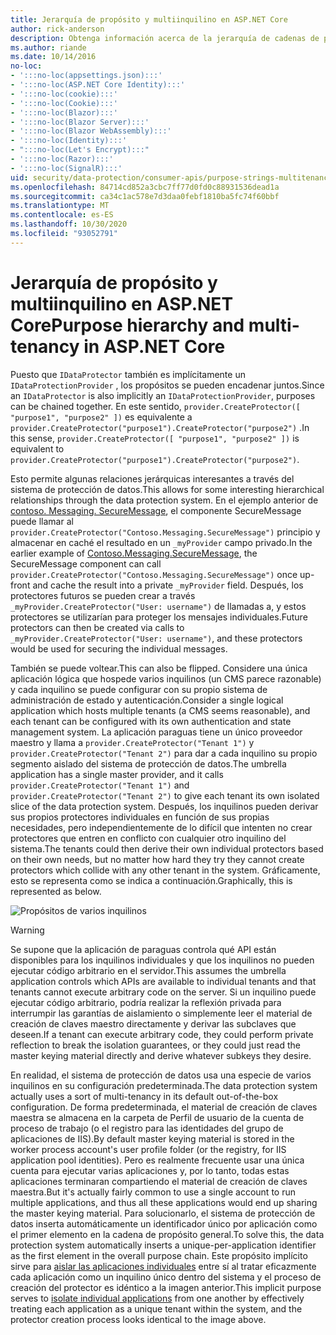 ```yaml
---
title: Jerarquía de propósito y multiinquilino en ASP.NET Core
author: rick-anderson
description: Obtenga información acerca de la jerarquía de cadenas de propósito y multiinquilino en lo que se refiere a las API de protección de datos de ASP.NET Core.
ms.author: riande
ms.date: 10/14/2016
no-loc:
- ':::no-loc(appsettings.json):::'
- ':::no-loc(ASP.NET Core Identity):::'
- ':::no-loc(cookie):::'
- ':::no-loc(Cookie):::'
- ':::no-loc(Blazor):::'
- ':::no-loc(Blazor Server):::'
- ':::no-loc(Blazor WebAssembly):::'
- ':::no-loc(Identity):::'
- ":::no-loc(Let's Encrypt):::"
- ':::no-loc(Razor):::'
- ':::no-loc(SignalR):::'
uid: security/data-protection/consumer-apis/purpose-strings-multitenancy
ms.openlocfilehash: 84714cd852a3cbc7ff77d0fd0c88931536dead1a
ms.sourcegitcommit: ca34c1ac578e7d3daa0febf1810ba5fc74f60bbf
ms.translationtype: MT
ms.contentlocale: es-ES
ms.lasthandoff: 10/30/2020
ms.locfileid: "93052791"
---
```

# <a name="purpose-hierarchy-and-multi-tenancy-in-aspnet-core"></a><span data-ttu-id="ea636-103">Jerarquía de propósito y multiinquilino en ASP.NET Core</span><span class="sxs-lookup"><span data-stu-id="ea636-103">Purpose hierarchy and multi-tenancy in ASP.NET Core</span></span>

<span data-ttu-id="ea636-104">Puesto que `IDataProtector` también es implícitamente un `IDataProtectionProvider` , los propósitos se pueden encadenar juntos.</span><span class="sxs-lookup"><span data-stu-id="ea636-104">Since an `IDataProtector` is also implicitly an `IDataProtectionProvider`, purposes can be chained together.</span></span> <span data-ttu-id="ea636-105">En este sentido, `provider.CreateProtector([ "purpose1", "purpose2" ])` es equivalente a `provider.CreateProtector("purpose1").CreateProtector("purpose2")` .</span><span class="sxs-lookup"><span data-stu-id="ea636-105">In this sense, `provider.CreateProtector([ "purpose1", "purpose2" ])` is equivalent to `provider.CreateProtector("purpose1").CreateProtector("purpose2")`.</span></span>

<span data-ttu-id="ea636-106">Esto permite algunas relaciones jerárquicas interesantes a través del sistema de protección de datos.</span><span class="sxs-lookup"><span data-stu-id="ea636-106">This allows for some interesting hierarchical relationships through the data protection system.</span></span> <span data-ttu-id="ea636-107">En el ejemplo anterior de [contoso. Messaging. SecureMessage](xref:security/data-protection/consumer-apis/purpose-strings#data-protection-contoso-purpose), el componente SecureMessage puede llamar al `provider.CreateProtector("Contoso.Messaging.SecureMessage")` principio y almacenar en caché el resultado en un `_myProvider` campo privado.</span><span class="sxs-lookup"><span data-stu-id="ea636-107">In the earlier example of [Contoso.Messaging.SecureMessage](xref:security/data-protection/consumer-apis/purpose-strings#data-protection-contoso-purpose), the SecureMessage component can call `provider.CreateProtector("Contoso.Messaging.SecureMessage")` once up-front and cache the result into a private `_myProvider` field.</span></span> <span data-ttu-id="ea636-108">Después, los protectores futuros se pueden crear a través `_myProvider.CreateProtector("User: username")` de llamadas a, y estos protectores se utilizarían para proteger los mensajes individuales.</span><span class="sxs-lookup"><span data-stu-id="ea636-108">Future protectors can then be created via calls to `_myProvider.CreateProtector("User: username")`, and these protectors would be used for securing the individual messages.</span></span>

<span data-ttu-id="ea636-109">También se puede voltear.</span><span class="sxs-lookup"><span data-stu-id="ea636-109">This can also be flipped.</span></span> <span data-ttu-id="ea636-110">Considere una única aplicación lógica que hospede varios inquilinos (un CMS parece razonable) y cada inquilino se puede configurar con su propio sistema de administración de estado y autenticación.</span><span class="sxs-lookup"><span data-stu-id="ea636-110">Consider a single logical application which hosts multiple tenants (a CMS seems reasonable), and each tenant can be configured with its own authentication and state management system.</span></span> <span data-ttu-id="ea636-111">La aplicación paraguas tiene un único proveedor maestro y llama a `provider.CreateProtector("Tenant 1")` y `provider.CreateProtector("Tenant 2")` para dar a cada inquilino su propio segmento aislado del sistema de protección de datos.</span><span class="sxs-lookup"><span data-stu-id="ea636-111">The umbrella application has a single master provider, and it calls `provider.CreateProtector("Tenant 1")` and `provider.CreateProtector("Tenant 2")` to give each tenant its own isolated slice of the data protection system.</span></span> <span data-ttu-id="ea636-112">Después, los inquilinos pueden derivar sus propios protectores individuales en función de sus propias necesidades, pero independientemente de lo difícil que intenten no crear protectores que entren en conflicto con cualquier otro inquilino del sistema.</span><span class="sxs-lookup"><span data-stu-id="ea636-112">The tenants could then derive their own individual protectors based on their own needs, but no matter how hard they try they cannot create protectors which collide with any other tenant in the system.</span></span> <span data-ttu-id="ea636-113">Gráficamente, esto se representa como se indica a continuación.</span><span class="sxs-lookup"><span data-stu-id="ea636-113">Graphically, this is represented as below.</span></span>

![Propósitos de varios inquilinos](purpose-strings-multitenancy/_static/purposes-multi-tenancy.png)

>[!WARNING]
> <span data-ttu-id="ea636-115">Se supone que la aplicación de paraguas controla qué API están disponibles para los inquilinos individuales y que los inquilinos no pueden ejecutar código arbitrario en el servidor.</span><span class="sxs-lookup"><span data-stu-id="ea636-115">This assumes the umbrella application controls which APIs are available to individual tenants and that tenants cannot execute arbitrary code on the server.</span></span> <span data-ttu-id="ea636-116">Si un inquilino puede ejecutar código arbitrario, podría realizar la reflexión privada para interrumpir las garantías de aislamiento o simplemente leer el material de creación de claves maestro directamente y derivar las subclaves que deseen.</span><span class="sxs-lookup"><span data-stu-id="ea636-116">If a tenant can execute arbitrary code, they could perform private reflection to break the isolation guarantees, or they could just read the master keying material directly and derive whatever subkeys they desire.</span></span>

<span data-ttu-id="ea636-117">En realidad, el sistema de protección de datos usa una especie de varios inquilinos en su configuración predeterminada.</span><span class="sxs-lookup"><span data-stu-id="ea636-117">The data protection system actually uses a sort of multi-tenancy in its default out-of-the-box configuration.</span></span> <span data-ttu-id="ea636-118">De forma predeterminada, el material de creación de claves maestra se almacena en la carpeta de Perfil de usuario de la cuenta de proceso de trabajo (o el registro para las identidades del grupo de aplicaciones de IIS).</span><span class="sxs-lookup"><span data-stu-id="ea636-118">By default master keying material is stored in the worker process account's user profile folder (or the registry, for IIS application pool identities).</span></span> <span data-ttu-id="ea636-119">Pero es realmente frecuente usar una única cuenta para ejecutar varias aplicaciones y, por lo tanto, todas estas aplicaciones terminaran compartiendo el material de creación de claves maestra.</span><span class="sxs-lookup"><span data-stu-id="ea636-119">But it's actually fairly common to use a single account to run multiple applications, and thus all these applications would end up sharing the master keying material.</span></span> <span data-ttu-id="ea636-120">Para solucionarlo, el sistema de protección de datos inserta automáticamente un identificador único por aplicación como el primer elemento en la cadena de propósito general.</span><span class="sxs-lookup"><span data-stu-id="ea636-120">To solve this, the data protection system automatically inserts a unique-per-application identifier as the first element in the overall purpose chain.</span></span> <span data-ttu-id="ea636-121">Este propósito implícito sirve para [aislar las aplicaciones individuales](xref:security/data-protection/configuration/overview#per-application-isolation) entre sí al tratar eficazmente cada aplicación como un inquilino único dentro del sistema y el proceso de creación del protector es idéntico a la imagen anterior.</span><span class="sxs-lookup"><span data-stu-id="ea636-121">This implicit purpose serves to [isolate individual applications](xref:security/data-protection/configuration/overview#per-application-isolation) from one another by effectively treating each application as a unique tenant within the system, and the protector creation process looks identical to the image above.</span></span>
